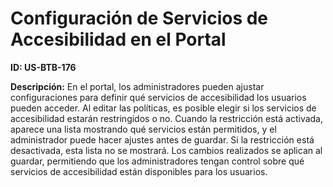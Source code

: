 # Configuración de Servicios de Accesibilidad en el Portal

**ID: US-BTB-176**

**Descripción:** En el portal, los administradores pueden ajustar configuraciones para definir qué servicios de accesibilidad los usuarios pueden acceder. Al editar las políticas, es posible elegir si los servicios de accesibilidad estarán restringidos o no. Cuando la restricción está activada, aparece una lista mostrando qué servicios están permitidos, y el administrador puede hacer ajustes antes de guardar. Si la restricción está desactivada, esta lista no se mostrará. Los cambios realizados se aplican al guardar, permitiendo que los administradores tengan control sobre qué servicios de accesibilidad están disponibles para los usuarios.
